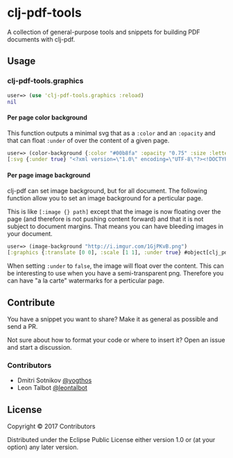 # clj-pdf-tools

A collection of general-purpose tools and snippets for building PDF documents with clj-pdf.

## Usage

### clj-pdf-tools.graphics

```clojure
user=> (use 'clj-pdf-tools.graphics :reload)
nil
```

#### Per page color background
This function outputs a minimal svg that as a `:color` and an `:opacity` and that can float `:under` of over the content of a given page.

```clojure
user=> (color-background {:color "#00b8fa" :opacity "0.75" :size :letter :orientation :landscape})
[:svg {:under true} "<?xml version=\"1.0\" encoding=\"UTF-8\"?><!DOCTYPE svg><svg xmlns=\"http://www.w3.org/2000/svg\" width=\"792\" height=\"612\"><rect x=\"0\" y=\"0\" width=\"792\" height=\"612\" fill=\"#00b8fa\" fill-opacity=\"0.9\"/></svg>"]
```

#### Per page image background

clj-pdf can set image background, but for all document. The following function allow you to set an image background for a perticular page.

This is like `[:image {} path]` except that the image is now floating over the page (and therefore is not pushing content forward) and that it is not subject to document margins. That means you can have bleeding images in your document.  

```clojure
user=> (image-background "http://i.imgur.com/1GjPKvB.png")
[:graphics {:translate [0 0], :scale [1 1], :under true} #object[clj_pdf_tools.graphics$image_background$fn__2361 0x6ff3051 "clj_pdf_tools.graphics$image_background$fn__2361@6ff3051"]]

```
When setting `:under` to `false`, the image will float over the content. This can be interesting to use when you have a semi-transparent png. Therefore you can have "a la carte" watermarks for a perticular page.


## Contribute

You have a snippet you want to share? Make it as general as possible and send a PR. 

Not sure about how to format your code or where to insert it? Open an issue and start a discussion. 

### Contributors

* Dmitri Sotnikov‏ [@yogthos](https://github.com/yogthos)
* Leon Talbot [@leontalbot](https://github.com/leontalbot)


## License

Copyright © 2017 Contributors

Distributed under the Eclipse Public License either version 1.0 or (at your option) any later version.



